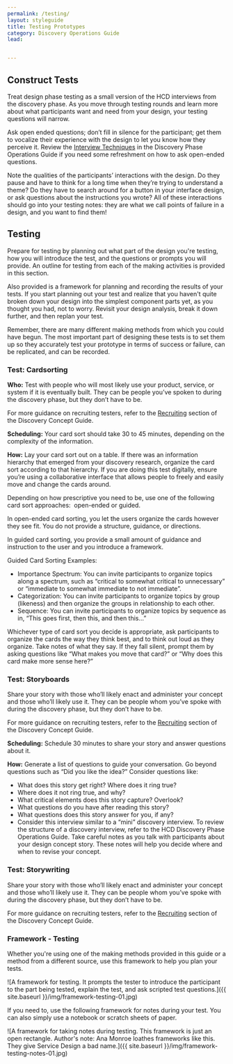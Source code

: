 ```yaml
---
permalink: /testing/
layout: styleguide
title: Testing Prototypes
category: Discovery Operations Guide
lead:


---
```

## Construct Tests

Treat design phase testing as a small version of the HCD interviews from the discovery phase. As you move through testing rounds and learn more about what participants want and need from your design, your testing questions will narrow.

Ask open ended questions; don’t fill in silence for the participant; get them to vocalize their experience with the design to let you know how they perceive it. Review the <a href= "https://the-lab-at-opm.github.io/HCD-Discovery-Operations-Guide/interviews/">Interview Techniques</a> in the Discovery Phase Operations Guide if you need some refreshment on how to ask open-ended questions.

Note the qualities of the participants’ interactions with the design. Do they pause and have to think for a long time when they’re trying to understand a theme? Do they have to search around for a button in your interface design, or ask questions about the instructions you wrote? All of these interactions should go into your testing notes: they are what we call points of failure in a design, and you want to find them!

## Testing

Prepare for testing by planning out what part of the design you're testing, how you will introduce the test, and the questions or prompts you will provide. An outline for testing from each of the making activities is provided in this section.

Also provided is a framework for planning and recording the results of your tests. If you start planning out your test and realize that you haven't quite broken down your design into the simplest component parts yet, as you thought you had, not to worry. Revisit your design analysis, break it down further, and then replan your test.

Remember, there are many different making methods from which you could have begun. The most important part of designing these tests is to set them up so they accurately test your prototype in terms of success or failure, can be replicated, and can be recorded.

### Test: Cardsorting

**Who:** Test with people who will most likely use your product, service, or system if it is eventually built. They can be people you’ve spoken to during the discovery phase, but they don’t have to be.

For more guidance on recruiting testers, refer to the <a href= "https://the-lab-at-opm.github.io/HCD-Discovery-Concept-Guide/recruit/">Recruiting</a> section of the Discovery Concept Guide.

**Scheduling:** Your card sort should take 30 to 45 minutes, depending on the complexity of the information.

**How:** Lay your card sort out on a table. If there was an information hierarchy that emerged from your discovery research, organize the card sort according to that hierarchy. If you are doing this test digitally, ensure you’re using a collaborative interface that allows people to freely and easily move and change the cards around.

Depending on how prescriptive you need to be, use one of the following card sort approaches:  open-ended or guided.

In open-ended card sorting, you let the users organize the cards however they see fit. You do not provide a structure, guidance, or directions.

In guided card sorting, you provide a small amount of guidance and instruction to the user and you introduce a framework.

Guided Card Sorting Examples:

- Importance Spectrum: You can invite participants to organize topics along a spectrum, such as “critical to somewhat critical to unnecessary” or “immediate to somewhat immediate to not immediate”.
- Categorization: You can invite participants to organize topics by group (likeness) and then organize the groups in relationship to each other.
- Sequence: You can invite participants to organize topics by sequence as in, “This goes first, then this, and then this…”

Whichever type of card sort you decide is appropriate, ask participants to organize the cards the way they think best, and to think out loud as they organize. Take notes of what they say. If they fall silent, prompt them by asking questions like “What makes you move that card?” or “Why does this card make more sense here?”

### Test: Storyboards

Share your story with those who’ll likely enact and administer your concept and those who’ll likely use it. They can be people whom you’ve spoke with during the discovery phase, but they don’t have to be.

For more guidance on recruiting testers, refer to the <a href= "https://the-lab-at-opm.github.io/HCD-Discovery-Concept-Guide/recruit/">Recruiting</a> section of the Discovery Concept Guide.

**Scheduling:** Schedule 30 minutes to share your story and answer questions about it.

**How:** Generate a list of questions to guide your conversation. Go beyond questions such as “Did you like the idea?” Consider questions like:

- What does this story get right? Where does it ring true?
- Where does it not ring true, and why?
- What critical elements does this story capture? Overlook?
- What questions do you have after reading this story?
- What questions does this story answer for you, if any?
- Consider this interview similar to a “mini” discovery interview. To review the structure of a discovery interview, refer to the HCD Discovery Phase Operations Guide. Take careful notes as you talk with participants about your design concept story. These notes will help you decide where and when to revise your concept.

### Test: Storywriting

Share your story with those who’ll likely enact and administer your concept and those who’ll likely use it. They can be people whom you’ve spoke with during the discovery phase, but they don’t have to be.

For more guidance on recruiting testers, refer to the <a href= "https://the-lab-at-opm.github.io/HCD-Discovery-Concept-Guide/recruit/">Recruiting</a> section of the Discovery Concept Guide.

### Framework - Testing

Whether you're using one of the making methods provided in this guide or a method from a different source, use this framework to help you plan your tests.

![A framework for testing. It prompts the tester to introduce the participant to the part being tested, explain the test, and ask scripted test questions.]({{ site.baseurl }}/img/framework-testing-01.jpg)

If you need to, use the following framework for notes during your test. You can also simply use a notebook or scratch sheets of paper.

![A framework for taking notes during testing. This framework is just an open rectangle. Author's note: Ana Monroe loathes frameworks like this. They give Service Design a bad name.]({{ site.baseurl }}/img/framework-testing-notes-01.jpg)
